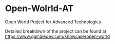 # Open-Wolrld-AT
Open World Project for Advanced Technologies

Detailed breakdown of the project can be found at https://www.gambledev.com/showcase/open-world
